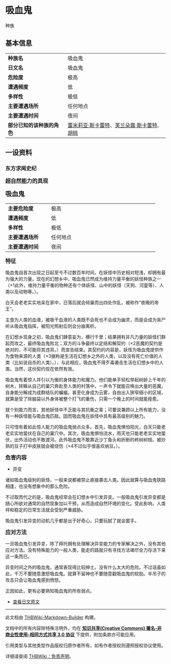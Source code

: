 # 吸血鬼

<!-- source html: G:\repos\THBWiki-Markdown-Builder\THBWikiMarkdown\Temp\main\6\67\ns0%3A%E5%90%B8%E8%A1%80%E9%AC%BC.html -->

种族

## 基本信息

<table>
<tbody><tr><td style="width:180px"><b>种族名</b></td><td style="min-width:300px">吸血鬼</td></tr><tr><td><b>日文名</b></td><td>吸血鬼</td></tr><tr><td><b>危险度</b></td><td>极高</td></tr><tr><td><b>遭遇频度</b></td><td>低</td></tr><tr><td><b>多样性</b></td><td>极低</td></tr><tr><td><b>主要遭遇场所</b></td><td>任何地点</td></tr><tr><td><b>主要遭遇时间</b></td><td>夜间</td></tr><tr><td><b>部分已知的该种族的角色</b></td><td><a href="./蕾米莉亚·斯卡蕾特.md" title="蕾米莉亚·斯卡蕾特">蕾米莉亚·斯卡蕾特</a>、<a href="./芙兰朵露·斯卡蕾特.md" title="芙兰朵露·斯卡蕾特">芙兰朵露·斯卡蕾特</a>、<a href="./胡桃.md" title="胡桃">胡桃</a></td></tr></tbody></table>


## 一设资料
### 东方求闻史纪
  
 **<big>超自然能力的具现</big>**   

 **<big><big>吸血鬼</big></big>** 
  


<table><tbody><tr><td width="120px"><b>主要危险度</b></td><td width="320px">极高</td></tr><tr><td width="120px"><b>遭遇频度</b></td><td width="320px">低</td></tr><tr><td width="120px"><b>多样性</b></td><td width="320px">极低</td></tr><tr><td width="120px"><b>主要遭遇场所</b></td><td width="320px">任何地点</td></tr><tr><td width="120px"><b>主要遭遇时间</b></td><td width="320px">夜间</td></tr></tbody></table>


  
 **<big>特征</big>** 
  
  
吸血鬼自首次出现之日起至今不过数百年时间，在妖怪中历史相对短浅，却拥有最为强大的力量。现在的幻想乡中，吸血鬼已然成为维持力量平衡的妖怪种族之一（×1此外，维持力量平衡的物种还有个体妖怪、山中的妖怪（天狗、河童等）、人类以及动物等。）。  

白天会老老实实地呆在家中，日落后就会倾巢而出四处作乱，被称作“夜晚的帝王”。  

  
  
主食为人类的血液，被吸干血液的人类既不会死也不会成为幽灵，而是会成为丧尸听从吸血鬼指挥，被阳光照射后则会分崩离析。
  

  
  
在幻想乡现身之初，吸血鬼们肆意妄为，横行千里；结果拥有非凡力量的妖怪们群起而攻之，最终吸血鬼败北；双方的斗争最终以定结和解契约（×2恶魔的契约是绝对的，不可能将其违背。）而宣告结束。其契约的内容是，妖怪为吸血鬼提供作为食物来源的人类（×3据称是生活在幻想乡之外的人类，以及没有死亡价值的人类（比如说自杀的人类）。），与此相应，吸血鬼不得歹毒袭击生活在幻想乡中的人类。当然，这份契约现在依然有效。  

  
  
吸血鬼有着惊人并引以为傲的身体能力和魔力。他们能单手轻松举起树龄上千年的树木，转瞬从自己的巢穴奔赴至人类的村落中，一声令下就能召唤出大量的恶魔，自身能分解成为成群结队的蝙蝠，甚至化身成为云雾，自由出入狭窄细小的区域，就算是受了除脑袋以外身体被整个打飞的重伤，只需一个晚上的时间就能痊愈。  

  
  
就个别能力而言，其他妖怪中不乏能与其抗衡之辈；可要说兼顾以上所有能力，没有一种妖怪能与吸血鬼匹敌。因而吸血鬼在妖怪中具有最高级别的魅力。  

  
  
只可惜有着如此惊人能力的吸血鬼弱点众多。首先，吸血鬼惧怕阳光，白天只能老老实实地蛰伏在自己的巢穴中。其次，吸血鬼惧怕流水，雨天也只能老老实实地蛰伏，出外活动也不敢渡河。此外吸血鬼不敢靠近沙丁鱼头和折断的柊树树枝。被炒熟的豆子打中皮肤就会被烧伤（×4不过似乎很喜欢纳豆。）。  

  
  
  

 **<big>危害内容</big>** 
  

- 异变

  
诸如吸血鬼级别的妖怪，一般来说都被禁止直接袭击人类。因此就算与吸血鬼狭路相逢，也没有想象中的那么危险。  

不过取而代之的是，吸血鬼经常会在幻想乡中引发异变。一般吸血鬼引发异变都是随心所欲对通常的自然现象加以干预，从而造成自然环境的变化。受此影响，人类祥和稳定的日常生活就会受到严重威胁。  

  
  
吸血鬼引发异变的动机几乎都是出于好奇心，只要玩腻了就会罢手。  

  
  
  

 **<big>应对方法</big>** 
  
  
一旦吸血鬼引发异变，除了拜托拥有处理解决异变能力的专家解决之外，没有其他应对方法。没有特殊能力的一般人类，能走的路就只有寻找方法竭尽全力存活下来这一条而已。  

  
  
异变时间之外的吸血鬼，通常表现得比较绅士。没有什么太大的危险。不过话虽如此，千万不要随意激怒吸血鬼。就算不留神也不要随意戳吸血鬼的软肋。半吊子的攻击只会让吸血鬼感到愤怒。  

  
  
正因如此，更有必要熟知吸血鬼的所有弱点。  

  

- [查看日文原文](./东方求闻史纪-吸血鬼-中日对照.md)





---

此文档由 [THBWiki-Markdown-Builder](https://github.com/Delsin-Yu/THBWiki-Markdown-Builder) 构建。

文档中的所有内容除特殊注明外，均在 [**知识共享(Creative Commons) 署名-非商业性使用-相同方式共享 3.0 协议**](https://creativecommons.org/licenses/by-sa/3.0/deed.zh-hans) 下提供，附加条款亦可能应用。

引用类型与其他类型作品版权归原作者所有，如有作者授权则遵照授权协议使用。

详细请查阅 [THBWiki：免责声明](https://thbwiki.cc/THBWiki:%E5%85%8D%E8%B4%A3%E5%A3%B0%E6%98%8E)。

